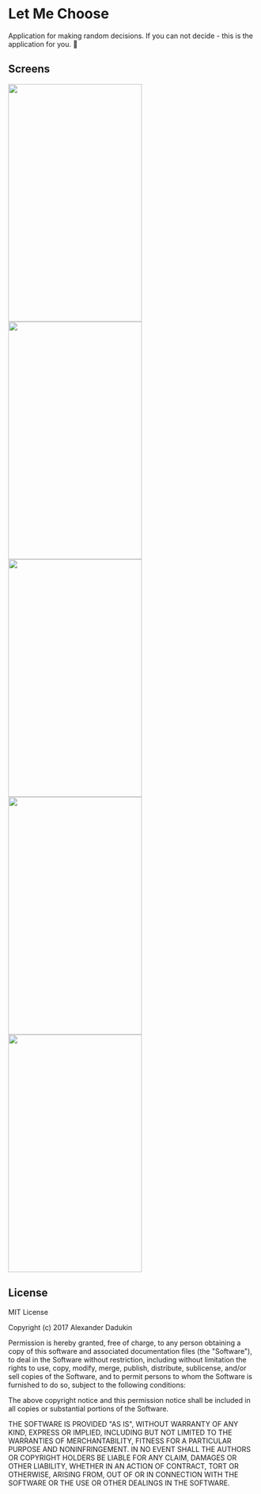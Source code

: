 # Let Me Choose

Application for making random decisions. 
If you can not decide - this is the application for you. :herb:

## Screens
<img src="https://github.com/sasd97/LetMeChoose/blob/feature/update/images/round_icon.png" width="270" height="480"><img src="https://github.com/sasd97/LetMeChoose/blob/feature/update/images/sq_icon.png" width="270" height="480"><img src="https://github.com/sasd97/LetMeChoose/blob/feature/update/images/editing.png" width="270" height="480"><img src="https://github.com/sasd97/LetMeChoose/blob/feature/update/images/list.png" width="270" height="480"><img src="https://github.com/sasd97/LetMeChoose/blob/feature/update/images/alert.png" width="270" height="480">

## License
MIT License

Copyright (c) 2017 Alexander Dadukin

Permission is hereby granted, free of charge, to any person obtaining a copy
of this software and associated documentation files (the "Software"), to deal
in the Software without restriction, including without limitation the rights
to use, copy, modify, merge, publish, distribute, sublicense, and/or sell
copies of the Software, and to permit persons to whom the Software is
furnished to do so, subject to the following conditions:

The above copyright notice and this permission notice shall be included in all
copies or substantial portions of the Software.

THE SOFTWARE IS PROVIDED "AS IS", WITHOUT WARRANTY OF ANY KIND, EXPRESS OR
IMPLIED, INCLUDING BUT NOT LIMITED TO THE WARRANTIES OF MERCHANTABILITY,
FITNESS FOR A PARTICULAR PURPOSE AND NONINFRINGEMENT. IN NO EVENT SHALL THE
AUTHORS OR COPYRIGHT HOLDERS BE LIABLE FOR ANY CLAIM, DAMAGES OR OTHER
LIABILITY, WHETHER IN AN ACTION OF CONTRACT, TORT OR OTHERWISE, ARISING FROM,
OUT OF OR IN CONNECTION WITH THE SOFTWARE OR THE USE OR OTHER DEALINGS IN THE
SOFTWARE.